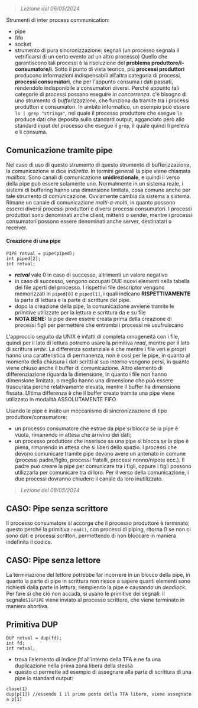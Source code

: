  > *Lezione del 06/05/2024*

Strumenti di inter process communication:
- pipe
- fifo
- socket
- strumento di pura sincronizzazione: segnali (un processo segnala il vetrificarsi di un certo evento ad un altro processo)
Quello che garantiscono tali processi è la risoluzione del **problema produttore/i-consumatore/i**. Sotto il punto di vista teorico, più **processi produttori** producono informazioni indispensabili all'altra categoria di processi, **processi consumatori**, che per l'appunto consuma i dati passati, rendendolo indisponibile a consumatori diversi.
Perché appunto tali categorie di processi possano eseguire *in concorrenza*. c'è bisogno di uno strumento di *bufferizzazione*, che funziona da tramite tra i processi produttori e consumatori.
In ambito informatico, un esempio può essere `ls | grep "stringa"`, nel quale il processo produttore che esegue `ls` produce dati che deposita sullo standard output, agganciato però allo standard input del processo che esegue il `grep`, il quale quindi li preleva e li consuma.

## Comunicazione tramite pipe
Nel caso di uso di questo strumento di questo strumento di bufferizzazione, la comunicazione si dice *indiretta*. In termini generali la pipe viene chiamata *mailbox*.
Sono canali di comunicazione **unidirezionale**, e quindi il verso della pipe può essere solamente uno. 
Normalmente in un sistema reale, i sistemi di buffering hanno una dimensione limitata, cosa comune anche per tale strumento di comunicazione. Ovviamente cambia da sistema a sistema. 
Rimane un canale di comunicazione *molti-a-molti*, in quanto possono esserci diversi processi produttori e diversi processi consumatori. I processi produttori sono denominati anche client, mittenti o sender, mentre i processi consumatori possono essere denominati anche server, destinatari o receiver.
#### Creazione di una pipe
```
PIPE retval = pipe(piped);
int piped[2];
int retval;
```
- ***retval*** vale 0 in caso di successo, altrimenti un valore negativo
- in caso di successo, vengono occupati DUE nuovi elementi nella tabella dei file aperti del processo. I rispettivi file descriptor vengono memorizzati in `piped[0]` e `piped[1]`, i quali indicano **RISPETTIVAMENTE** la parte di lettura e la parte di scritture del pipe. 
- dopo la creazione della pipe, la comunicazione avviene tramite le primitive utilizzate per la lettura e scrittura da e su file
- **NOTA BENE:** la pipe deve essere creata prima della creazione di processi figli per permettere che entrambi i processi ne usufruiscano

L'approccio seguito da UNIX è infatti di completa omogeneità con i file, quindi per il lato di lettura potremo usare la primitiva *read*, mentre per il lato di scrittura *write*. La differenza sostanziale è che mentre i file veri e propri hanno una caratteristica di permanenza, non è così per le pipe, in quanto al momento della chiusura i dati scritti al suo interno vengono persi, in quanto viene chiuso anche il buffer di comunicazione.
Altro elemento di differenziazione riguarda la dimensione, in quanto i file non hanno dimensione limitata, o meglio hanno una dimensione che può essere trascurata perché relativamente elevata, mentre il buffer ha dimensione fissata.
Ultima differenza è che il buffer creato tramite una pipe viene utilizzato in modalità ASSOLUTAMENTE FIFO.

Usando le pipe è insito un meccanismo di sincronizzazione di tipo produttore/consumatore:
- un processo consumatore che estrae da pipe si blocca se la pipe è vuota, rimanendo in attesa che arrivino dei dati;
- un processo produttore che inserisce su una pipe si blocca se la pipe è piena, rimanendo in attesa che si liberi dello spazio.
I processi che devono comunicare tramite pipe devono avere un antenato in comune (processi padre/figlio, processi fratelli, processi nonno/nipote ecc.). Il padre può creare la pipe per comunicare tra i figli, oppure i figli possono utilizzarla per comunicare tra di loro. 
Per il verso della comunicazione, i due processi dovranno chiudere il canale da loro inutilizzato.

 > *Lezione del 08/05/2024*
## CASO: Pipe senza scrittore
Il processo consumatore si accorge che il processo produttore è terminato; questo perché la primitiva `read()`, con processi di piping, ritorna 0 se non ci sono dati e processi scrittori, permettendo di non bloccare in maniera indefinita il codice.

## CASO: Pipe senza lettore
La terminazione del lettore potrebbe far incorrere in un blocco della pipe, in quanto la parte di pipe in scrittura non riesce a sapere quanti elementi sono richiesti dalla parte in lettura, riempiendo la pipe e causando un *deadlock*.
Per fare sì che ciò non accada, si usano le primitive dei segnali: il segnale`SIGPIPE` viene inviato al processo scrittore, che viene terminato in maniera abortiva.

## Primitiva DUP
```
DUP retval = dup(fd);
int fd;
int retval;
```
- trova l'elemento di indice *fd* all'interno della TFA e ne fa una duplicazione nella prima zona libera della stessa
- questo ci permette ad esempio di assegnare alla parte di scrittura di una pipe lo standard output:
```
close(1)
dup(p[1]) //essendo 1 il primo posto della TFA libero, viene assegnato a p[1]
```
